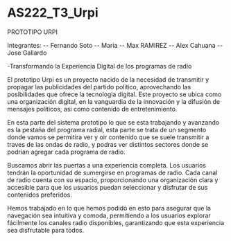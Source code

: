 # AS222_T3_Urpi
PROTOTIPO URPI


Integrantes: 
-- Fernando Soto
-- Maria 
-- Max RAMIREZ 
-- Alex Cahuana
-- Jose Gallardo




-Transformando la Experiencia Digital de los programas de radio








El prototipo Urpi es un proyecto nacido de la necesidad de transmitir y propagar las publicidades del partido politico, aprovechando las posibilidades que ofrece la tecnologia digital. Este proyecto se ubica como una organización digital, en la vanguardia de la innovación y la difusión de mensajes políticos, asi como contenido de entretenimiento.




En esta parte del sistema prototipo lo que se esta trabajando y avanzando es la pestaña del programa radial, esta parte se trata de un segmento donde vamos se permitira ver y oir contenido que se suele transmitir a traves de las ondas de radio, y podras ver distintos sectores donde se podrian agregar cada programa de radio.



Buscamos abrir las puertas a una experiencia completa. Los usuarios tendrán la oportunidad de sumergirse en programas de radio. Cada canal de radio cuenta con su  espacio, proporcionando una organización clara y accesible para que los usuarios puedan seleccionar y disfrutar de sus contenidos preferidos.



Hemos trabajado en lo que hemos podido en esto para asegurar que la navegación sea intuitiva y comoda, permitiendo a los usuarios explorar fácilmente los canales radio disponibles, garantizando que esta experiencia sea disfrutable para todos.
